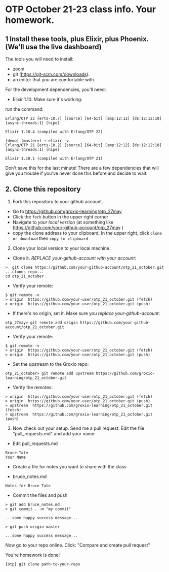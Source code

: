# OTP October 21-23 class info. Your homework. 

## 1 Install these tools, plus Elixir, plus Phoenix. (We'll use the live dashboard)

The tools you will need to install: 

- zoom 
- git (https://git-scm.com/downloads). 
- an editor that you are comfortable with. 

For the development dependencies, you'll need: 

- Elixir 1.10. Make sure it's working: 

run the command: 

```
Erlang/OTP 22 [erts-10.7] [source] [64-bit] [smp:12:12] [ds:12:12:10] [async-threads:1] [hipe]

Elixir 1.10.4 (compiled with Erlang/OTP 22)
```

```
[demo] (master=) ➔ elixir -v
Erlang/OTP 21 [erts-10.2] [source] [64-bit] [smp:12:12] [ds:12:12:10] [async-threads:1] [hipe]

Elixir 1.10.1 (compiled with Erlang/OTP 21)
```

Don't save this for the last minute! There are a few dependencies that will give you trouble if you've never done this before and decide to wait. 


## 2. Clone this repository

1. Fork this repository to your github account. 

- Go to https://github.com/groxio-learning/otp_27may 
- Click the `fork` button in the upper right corner
- Navigate to *your local version* (at something like https://github.com/your-github-account/otp_27may )
- copy the clone address to your clipboard. In the upper right, click `clone or download` then `copy to clipboard`

2. Clone your local version to your local machine. 

- Clone it. *REPLACE your-github-account with your account*:  

```
>  git clone https://github.com/your-github-account/otp_21_october.git
...clones repo...
cd otp_21_october
```

- Verify your remote: 

```
$ git remote -v
> origin  https://github.com/your-user/otp_21_october.git (fetch)
> origin  https://github.com/your-user/otp_21_october.git (push)
```


- If there's no origin, set it. Make sure you *replace your-github-account*:

```
otp_27may> git remote add origin https://github.com/your-github-account/otp_21_october.git
```

- Verify your remote: 

```
$ git remote -v
> origin  https://github.com/your-user/otp_21_october.git (fetch)
> origin  https://github.com/your-user/otp_21_october.git (push)
```

- Set the upstream to the Groxio repo:

```
otp_21_october> git remote add upstream https://github.com/groxio-learning/otp_21_october.git
```

- Verify the remotes: 

```
> origin  https://github.com/your-user/otp_21_october.git (fetch)
> origin  https://github.com/your-user/otp_21_october.git (push)
> upstream  https://github.com/groxio-learning/otp_21_october.git (fetch)
> upstream  https://github.com/groxio-learning/otp_21_october.git (push)
```

3. Now check out your setup. Send me a pull request: Edit the file "pull_requests.md" and add your name: 

- Edit pull_requests.md

```
Bruce Tate
Your Name
```

- Create a file for notes you want to share with the class

- bruce_notes.md

```
Notes for Bruce Tate
```

- Commit the files and push

```
> git add bruce_notes.md
> git commit . -m "my commit"

...some happy success message...

> git push origin master

...some happy success message...
```

Now go to your repo online. Click: "Compare and create pull request" 

You're homework is done!

```
[otp] git clone path-to-your-repo
